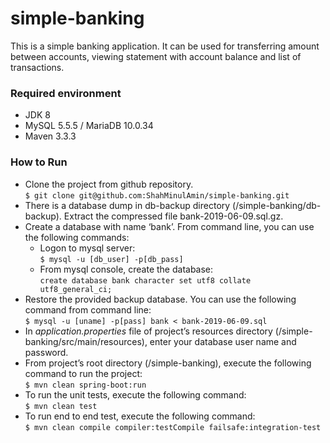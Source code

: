 # simple-banking
This is a simple banking application. It can be used for transferring amount between accounts, viewing statement with account balance and list of transactions.

### Required environment 
  * JDK 8
  * MySQL 5.5.5 / MariaDB 10.0.34
  * Maven 3.3.3 
  
### How to Run
  * Clone the project from github repository.   
  `$ git clone git@github.com:ShahMinulAmin/simple-banking.git` 
  * There is a database dump in db-backup directory (/simple-banking/db-backup). Extract the compressed file bank-2019-06-09.sql.gz.
  * Create a database with name ‘bank’. From command line, you can use the following commands:
    * Logon to mysql server:  
    `$ mysql -u [db_user] -p[db_pass]`
    * From mysql console, create the database:   
    `create database bank character set utf8 collate utf8_general_ci;`
  * Restore the provided backup database. You can use the following command from command line:  
  `$ mysql -u [uname] -p[pass] bank < bank-2019-06-09.sql`
  * In *application.properties* file of project’s resources directory (/simple-banking/src/main/resources), enter your database user name and password.
  * From project’s root directory (/simple-banking), execute the following command to run the project:  
  `$ mvn clean spring-boot:run`
  * To run the unit tests, execute the following command:  
  `$ mvn clean test`
  * To run end to end test, execute the following command:  
  `$ mvn clean compile compiler:testCompile failsafe:integration-test`  
